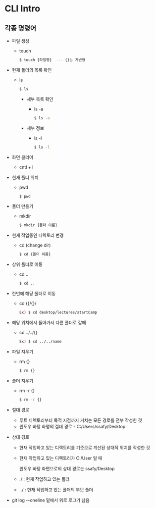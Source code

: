 # CLI Intro

## 각종 명령어

- 파일 생성

  - touch

    ```bash
    $ touch {파일명}  --- {}는 가변형
    ```

- 현재 폴더의 목록 확인

  - ls

    ```bash
    $ ls
    ```

    - 세부 목록 확인

      - ls -a

        ```bash
        $ ls -a
        ```

    - 세부 정보

      - ls -l

        ```bash
        $ ls -l
        ```

        

- 화면 클리어
  - cntl + l

- 현재 폴더 위치

  - pwd

    ```bash
    $ pwd
    ```

- 폴더 만들기

  - mkdir

    ```bash
    $ mkdir {폴더 이름}
    ```

- 현재 작업중인 디렉토리 변경

  - cd (change dir)

    ```bash
    $ cd {폴더 이름}
    ```

- 상위 폴더로 이동

  - cd ..	

    ``` bash
    $ cd ..
    ```

- 한번에 해당 폴더로 이동

  - cd {}/{}/

    ```bash
    Ex) $ cd desktop/lectures/startCamp
    ```

- 해당 위치에서 돌아가서 다른 폴더로 갈때

  - cd ../../{}

    ```bash
    Ex) $ cd ../../name
    ```

- 파일 지우기

  - rm {}

    ```bash
    $ rm {}
    ```

- 폴더 지우기

  - rm -r {}

    ```bash
    $ rm -r {}
    ```



- 절대 경로

  - 루트 디렉토리부터 목적 지점까지 거치는 모든 경로를 전부 작성한 것
  - 윈도우 바탕 화명의 절대 경로 - C:/Users/ssafy/Desktop

- 상대 경로

  - 현재 작업하고 있는 디렉토리를 기준으로 계산된 상대적 위치를 작성한 것

  - 현재 작업하고 있는 디렉토리가 C:/User 일 때

    윈도우 바탕 화면으로의 상대 경로는 ssafy/Desktop

  - ./ : 현재 작업하고 있는 폴더

  - ../ : 현재 작업하고 있는 폴더의 부모 폴더



- git log --oneline 
  밑에서 위로 로그가 남음

